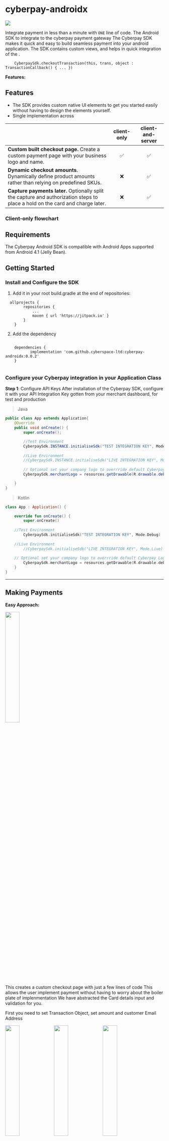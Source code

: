 # cyberpay-androidx
[![](https://jitpack.io/v/cyberspace-ltd/cyberpay-androidx.svg)](https://jitpack.io/#cyberspace-ltd/cyberpay-androidx)

Integrate payment in less than a minute with `ONE` line of code.
The Android SDK to integrate to the cyberpay payment gateway
The Cyberpay SDK makes it quick and easy to build seamless payment into your android application. The SDK contains custom views, and helps in quick integration of the .
```
	CyberpaySdk.checkoutTransaction(this, trans, object : TransactionCallback() { ... })

```
**Features:**
## Features
- The SDK provides custom native UI elements to get you started easily without having to design the elements yourself.
- Single implementation across 


<!-- prettier-ignore -->
|     | client-only | client-and-server
:--- | :---: | :---:
 **Custom built checkout page.** Create a custom payment page with your business logo and name. | ✅  | ✅ |
 **Dynamic checkout amounts.** Dynamically define product amounts rather than relying on predefined SKUs.  | ❌  | ✅ |
 **Capture payments later.** Optionally split the capture and authorization steps to place a hold on the card and charge later. | ❌ | ✅ |

### Client-only flowchart


## Requirements
The Cyberpay Android SDK is compatible with Android Apps supported from Android 4.1 (Jelly Bean).


## Getting Started

### Install and Configure the SDK
1. Add it in your root build.gradle at the end of repositories:

```
  allprojects {
		repositories {
			...
			maven { url 'https://jitpack.io' }
		}
	}
```


2. Add the dependency
```

	dependencies {
	       implementation 'com.github.cyberspace-ltd:cyberpay-androidx:0.0.2'
	}
  
```


### Configure your Cyberpay integration in your Application Class
**Step 1**: Configure API Keys
After installation of the Cyberpay SDK, configure it with your API Integration Key gotten from your merchant dashboard, for test and production

> Java
```java
public class App extends Application{
    @Override
    public void onCreate() {
        super.onCreate();

        //Test Environment
		CyberpaySdk.INSTANCE.initialiseSdk("TEST INTEGRATION KEY", Mode.Debug);
		
		//Live Environment
        //CyberpaySdk.INSTANCE.initialiseSdk("LIVE INTEGRATION KEY", Mode.Live)
		
		// Optional set your company logo to overrride default Cyberpay Logo
        CyberpaySdk.merchantLogo = resources.getDrawable(R.drawable.debit_card)

    }
}

```
> Kotlin
```kotlin
class App : Application() {

    override fun onCreate() {
        super.onCreate()
		
	//Test Environment
        CyberpaySdk.initialiseSdk("TEST INTEGRATION KEY", Mode.Debug)
		
	//Live Environment
        //CyberpaySdk.initialiseSdk("LIVE INTEGRATION KEY", Mode.Live)
		
	// Optional set your company logo to overrride default Cyberpay Logo
        CyberpaySdk.merchantLogo = resources.getDrawable(R.drawable.debit_card)
    }
}
```

---

## Making Payments

**Easy Approach:**

<img src="https://raw.githubusercontent.com/cyberspace-ltd/cyberpay-androidx/dev/cyberpaysdk/src/main/java/com/cyberspace/cyberpaysdk/utils/screenshot/screenrecord.gif" width="30%" />


This creates a custom checkout page with just a few lines of code
This allows the user implement payment without having to worry about the boiler plate of implenmentation
We have abstracted the Card details input and validation for you.

First you need to set Transaction Object, set amount and customer Email Address


<img src="https://raw.githubusercontent.com/cyberspace-ltd/cyberpay-androidx/dev/cyberpaysdk/src/main/java/com/cyberspace/cyberpaysdk/utils/screenshot/screenrecord.gif" width="30%" />

<img src="https://raw.githubusercontent.com/cyberspace-ltd/cyberpay-androidx/dev/cyberpaysdk/src/main/java/com/cyberspace/cyberpaysdk/utils/screenshot/secure3dpayment.gif" width="30%" />

<img src="https://raw.githubusercontent.com/cyberspace-ltd/cyberpay-androidx/dev/cyberpaysdk/src/main/java/com/cyberspace/cyberpaysdk/utils/screenshot/cyberpay.png" width="30%" />

<img src="https://raw.githubusercontent.com/cyberspace-ltd/cyberpay-androidx/dev/cyberpaysdk/src/main/java/com/cyberspace/cyberpaysdk/utils/screenshot/otp_screen.png" width="30%" />



### Cyberpay payment page & One Time Payment passcode modes for mastercard payment
Here first we have to choose between two flavors (see below for details), then we'll have to provide a callback that handles the tab switch trigger (This is required so that our UI element that also contain the state of the selected tab can update itself - aka switching the tabs always triggered by the application never by FragNav).

|           CYBERPAY_HOME_SCREEN           |          CYBERPAY_OTP_PAGE           |
| :--------------------------------------: | :----------------------------------: |
| 
<img src="https://raw.githubusercontent.com/cyberspace-ltd/cyberpay-androidx/dev/cyberpaysdk/src/main/java/com/cyberspace/cyberpaysdk/utils/screenshot/cyberpay.png" width="30%" />
 | 
<img src="https://raw.githubusercontent.com/cyberspace-ltd/cyberpay-androidx/dev/cyberpaysdk/src/main/java/com/cyberspace/cyberpaysdk/utils/screenshot/otp_screen.png" width="30%" />
 |


##Set your Transaction Object
> Java 
```java
	 Transaction trans = new Transaction();
	 `Note Amount is in Kobo so you should multiply by 100` 
	 trans.setAmount(100000.0);
	 trans.setCustomerEmail("test@test.com");
	 
```
> Kotlin
```kotlin

 	 var trans = Transaction()
	 `Note Amount is in Kobo so you should multiply by 100` 
	 trans.amount = 1000000.0
	 trans.customerEmail = "name@email.com"
```	

---
##Initiate Transaction
> Java

```java
	CyberpaySdk.INSTANCE.checkoutTransaction(this, trans, new TransactionCallback() {
	
        @override 
	public void onSuccess(transaction: Transaction) {
            
        }

        @override 
	public void onError(transaction: Transaction, throwable: Throwable) {

        }

        @Override 
	public void onValidate(transaction: Transaction) {

        }
    });	
```

> Kotlin

```kotlin
CyberpaySdk.checkoutTransaction(this, trans, object : TransactionCallback() {
        override fun onSuccess(transaction: Transaction) {
            //transaction is succesfull
        }

        override fun onError(transaction: Transaction, throwable: Throwable) {
            //transaction error occured
        }

        override fun onValidate(transaction: Transaction) {

        }
    })
```

---

**Long Approach:**
## Inititalize the Variables
> Java 
```java

	Transaction trans = new Transaction();
	Card card = new Card();
	
	
```
> Kotlin
```kotlin
	var trans = Transaction()
	var card = Card()
```

---

##Initialize your Card Object
> Java

```java

	Card card = new Card();
	card.number = "5399 8300 0000 0008";
    	card.expiryMonth = 5; 
    	card.expiryYear = 30; 
    	card.cvv = "000";
```

> Kotlin
```kotlin

    val card = Card()
    card.number = "5399 8300 0000 0008"
    card.expiryMonth = 5 
    card.expiryYear = 30 
    card.cvv = "000"
```

##
> Java

```java
	CyberpaySdk.getPayment(this, trans, new TransactionCallback() {
	
        @override 
	public void onSuccess(transaction: Transaction) {
            //transaction is succesfull
        }

        @override 
	public void onError(transaction: Transaction, throwable: Throwable) {
            //transaction error occured
        }

        @Override 
	public void onValidate(transaction: Transaction) {

        }
    });	
```

> Kotlin

```kotlin

CyberpaySdk.getPayment(this, trans, object : TransactionCallback() {
	    override fun onSuccess(transaction: Transaction) {
	        //transaction is succesfull
	    }
	
	    override fun onError(transaction: Transaction, throwable: Throwable) {
		//transaction error occured
	    }
	
	    override fun onValidate(transaction: Transaction) {
	
	    }
	})

```

---

**Note** : Ensure when going live, you initialize the Live API key `CyberpaySdk.initialiseSdk("d5355204f9cf495f853c8f8d26ada19b", Mode.Live)` instead of the Test API key `CyberpaySdk.initialiseSdk("d5355204f9cf495f853c8f8d26ada19b", Mode.Debug)`. 
This key can be gotten from the merchant dashboard on the cyberpay merchant portal

**Demo**

The demo is running in test mode -- use `5399 8300 0000 0008` as a test card number with CVC: 000, future expiration date: 05/30.

OTP: 123456


Use the `4000 0000 0000 0622` test card number to trigger a 3D Secure payment flow with CVC: 535 future expiration date: 01/20..

---
## FAQs

Q: Where can I get my integration key?

A: 
## Author(s)

[@mobile-cyberpay](https://)